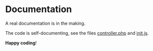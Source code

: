 # Documentation

A real documentation is in the making.

The code is self-documenting, see the files [controller.php](../controller.php) and [init.js](../init.js).

**Happy coding**!
